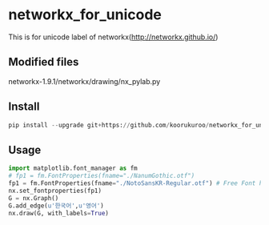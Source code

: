 # networkx_for_unicode
This is for unicode label of networkx(http://networkx.github.io/)

## Modified files
networkx-1.9.1/networkx/drawing/nx_pylab.py

## Install
```python
pip install --upgrade git+https://github.com/koorukuroo/networkx_for_unicode
```

## Usage
```python
import matplotlib.font_manager as fm
# fp1 = fm.FontProperties(fname="./NanumGothic.otf")
fp1 = fm.FontProperties(fname="./NotoSansKR-Regular.otf") # Free Font https://www.google.com/get/noto/pkgs/NotoSansKorean-windows.zip
nx.set_fontproperties(fp1)
G = nx.Graph()
G.add_edge(u'한국어',u'영어')
nx.draw(G, with_labels=True)
```

